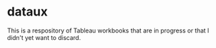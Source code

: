 # dataux

This is a respository of Tableau workbooks that are in progress or that I didn't yet want to discard. 

